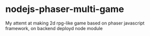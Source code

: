 # nodejs-phaser-multi-game
My attemt at making 2d rpg-like game based on phaser javascript framework, on backend deployd node module
